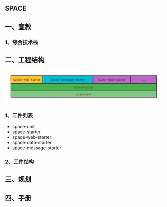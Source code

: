SPACE
---

## 一、宣教

### 1、综合技术栈

## 二、工程结构

![工程结构](./docs/structure.png)

### 1、工件列表

- space-unit
- space-starter
- space-web-starter
- space-data-starter
- space-message-starter

### 2、工件结构

## 三、规划

## 四、手册
